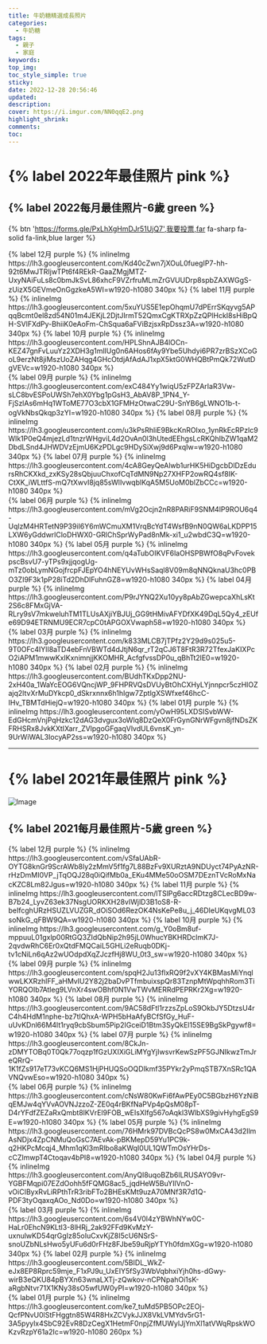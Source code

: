 ```yaml
---
title: 牛奶糖精選成長照片
categories:
  - 牛奶糖
tags:
  - 親子
  - 家庭
keywords:
top_img:
toc_style_simple: true
sticky: 
date: 2022-12-28 20:56:46
updated:
description:
cover: https://i.imgur.com/NN0qqE2.png
highlight_shrink:
comments:
toc:
---
```


# {% label 2022年最佳照片 pink %}

## {% label 2022每月最佳照片-6歲 green %} 

{% btn 'https://forms.gle/PxLhXgHmDJr51UjQ7',我要投票,far fa-sharp fa-solid fa-link,blue larger %}

<div>
{% label 12月 purple %}
{% inlineImg https://lh3.googleusercontent.com/Kd40cZwn7jXOuL0fuegIP7-hh-92t6MwJTRIjwTPt6f4REkR-GaaZMgjMTZ-UxyNAiFuLs8c0bmJkSvL86xhcF9VZrfruMLmZrGVUUDrp8spbZAXWGgS-zUizX5GEVmeOnGgzkeA5WI=w1920-h1080 340px %}
{% label 11月 purple %}
{% inlineImg https://lh3.googleusercontent.com/5xuYUS5E1epOhqmU7dPErrSKqyvg5APqqBcmt0el8zd54N01m4JEKjL2DjtJIrmT52QmxCgKTRXpZzQPlHckI8sHiBpQH-SVlFXdPy-BhiiK0eAoFm-ChSqua6aFViBzjsxRpDssz3A=w1920-h1080 340px %}
{% label 10月 purple %}
{% inlineImg https://lh3.googleusercontent.com/HPLShnAJB4lOCn-KEZ47gnFvLuuYz2XDH3g1mlIUg0n6AHos6fAy9Ybe5Uhdyi6PR7zrBSzXCoGoL9erzNt8jiMszUoZAHqg4GHcOtdjAfAdAJ1xpX5ktG0WHQBtPmQk72WutDgVEVc=w1920-h1080 340px %}
</div>
<div>
{% label 09月 purple %}
{% inlineImg https://lh3.googleusercontent.com/exC484Yy1wiqU5zFPZArIaR3Vw-sLC8bvESPoUWSh7ehX0Ybg1pGsH3_AbAV8P_1PN4_Y-FjSzlAs6mHq1WToME77O3cbX1GFMHzOtwaC29U-SnYB6gLWNO1b-t-ogVkNbsQkqp3zYI=w1920-h1080 340px %}
{% label 08月 purple %}
{% inlineImg https://lh3.googleusercontent.com/u3kPsRhliE9BkcKnROlxo_1ynRkEcRPzlc9Wlk1P0eQ4mjezLd1tnzrWHgviL4d2OvAn0l3hUtedEEhgsLcRKQhIbZW1qaM2DbdLSnd4JHWDVzEjmU6KzPDLgc9HDySiXwj9d6PxqIw=w1920-h1080 340px %}
{% label 07月 purple %}
{% inlineImg https://lh3.googleusercontent.com/4cA8GeyQeAlwb1urHK5HiDgcbDlDzEdursRhCKXkd_zxKSy28sQbjuuChxofCqTdMN9Np27XHFP2owRQ4sf8IK-CtXK_iWLttfS-mQ7tXwvI8jq85sWlIvwqblKqA5M5UoM0blZbCCc=w1920-h1080 340px %}
</div>
<div>
{% label 06月 purple %}
{% inlineImg https://lh3.googleusercontent.com/mVg2Ocjn2nR8PARiF9SNM4lP9ROU6q4-UqlzM4HRTetN9P39iI6Y6mWCmuXM1VrqBcYdT4WsfB9nN0QW6aLKDPP15LXW6yGddwrlCloDHWX0-GRlChSprWyPad8nMk-xi1_u2wbdC3Q=w1920-h1080 340px %}
{% label 05月 purple %}
{% inlineImg https://lh3.googleusercontent.com/q4aTubOIKVF6laOHSPBWfO8qPvFovekpscBsvU7-yTPs9xjjqogUg-mTz0obLymNGojfrcpFJEpYO4hNEYUvWHsSaql8V09m8qNNQknaU3hc0PBO3ZI9F3k1pP28iTd2DhDlFuhnGZ8=w1920-h1080 340px %}
{% label 04月 purple %}
{% inlineImg https://lh3.googleusercontent.com/P9rJYNQ2Xu10yy8pAbZGwepcaXhLsKt2S6c8FMxGjVA-RLry9sV7mkweluhTM1TLUsAXjiYBJUj_GG9tHMivAFYDfXK49DqL5Qy4_zEUfe69D94ETRNMU9ECR7cpC0tAPGOXVwaph58=w1920-h1080 340px %}
</div>
<div>
{% label 03月 purple %}
{% inlineImg https://lh3.googleusercontent.com/k833MLCB7jTPfz2Y29d9s025u5-9T0OFc4IYlI8aTD4ebFnVBWTd4dJtjN6qr_rT2qCJ6T8FtR3R72TfexJaKIXPcO2iAPM1mwwKxIKxnimnjjKKOMHR_AcfgfvssDP0u_qBhTt2lE0=w1920-h1080 340px %}
{% label 02月 purple %}
{% inlineImg https://lh3.googleusercontent.com/BUdhTKxDpp2NU-2xH40a_1WaYcEOG6VQncjWP_9FHPRVQsDVUyBtOhCXHyLYjnnpcr5czHIOZajq2ltvXrMuDYkcp0_dSkrxnnx6h1hIgw7ZptlgXSWfxef46hcC-IHv_TBMTdHiejQ=w1920-h1080 340px %}
{% label 01月 purple %}
{% inlineImg https://lh3.googleusercontent.com/yOwH95LXDSISvbWW-EdGHcmVnjPqHzkc12dAG3dvgux3oWlq8DzQeX0FrGynGNrWFgvn8jfNDsZKFRHSRx8JvkKXtIXarr_ZVlpgoGFgaqVlvdUL6vnsK_yn-9UrWiWAL3IocyAP2ss=w1920-h1080 340px %}
</div>

---

# {% label 2021年最佳照片 pink %}

![Image](https://i.imgur.com/NN0qqE2.png)

## {% label 2021每月最佳照片-5歲 green %}

<div>
{% label 12月 purple %}
{% inlineImg https://lh3.googleusercontent.com/vSfaUAbR-OYTG8knGr9ScrAWb8ly2zMmV5f1fg7L88BzFv9XURztA9NDUyct74PyAzNR-rHzDmMI0VP_jTqOQJ28q0iQifMb0a_EKu4MMe50oOSM7DEznTVcRoMxNacKZC8Lm82Jgus=w1920-h1080 340px %}
{% label 11月 purple %}
{% inlineImg https://lh3.googleusercontent.com/lTSlPg6accRDtzg8CLecBD9w-B7b24_LyvZ63ek37NsgUORKXH28vIWjlD3B1oS8-R-beIfcghURzHSUZLVUZGR_dOiSOd6RezOK4NsKePe8u_j_46DIeUKqvgML03soNkG_qFBW9QA=w1920-h1080 340px %}
{% label 10月 purple %}
{% inlineImg https://lh3.googleusercontent.com/g_Y0oBm8uf-mppuuL01gxlp00RtGQ3ZIdQbNip2h95jL0WhucYBKHRDclmK7J-2qvdwRhC6Er0xQtdFMQCaiL5GHLi2eRuqb0DKj-tv1cNiLn6qAz2wUOdpdXqZJczfHj8WU_0t3_sw=w1920-h1080 340px %}
</div>

<div>
{% label 09月 purple %}
{% inlineImg https://lh3.googleusercontent.com/spqH2Ju13flxRQ9f2vXY4KBMasMiYnqlwwLKXRzhlFF_aHMvIU2Y82j2baDvPTfmbuixspQr83TznpMtWpqhhRom3TiYORQOIb7Atleg9LVnXr4swOBhf0N1VwTWvMERRdPEPRKr2Xg=w1920-h1080 340px %}
{% label 08月 purple %}
{% inlineImg https://lh3.googleusercontent.com/9AC58dFtl1rzzsZpLoS9OkbJY5DtzsU4rC4h4HdM1nphe-bz7tIQhxA-WPH5bHaAfyBCfSfGy_HuF-uUvKDnl66M4lt1ryq9cbSbum5Pip2IGceiD1Btm3SyQkEl15SE9BgSkPgywf8=w1920-h1080 340px %}
{% label 07月 purple %}
{% inlineImg https://lh3.googleusercontent.com/8CkJn-zDMYTOBq0T0Qk77oqzp1fGzUXIXiGLiMYgYjIwsvrKewSzPF5GJNIkwzTmJreQRrQ-1K1fZs917eT73vKCQ6MS1HjPHUQSoOQDIkmf35PYkr2yPmqSTB7XnSRc1QAVNQvwEso=w1920-h1080 340px %}
</div>
<div>
{% label 06月 purple %}
{% inlineImg https://lh3.googleusercontent.com/cNsW80KwFi6fAwPEy0C5BGbzH6YzNiBqEMJw4qYVvAOVNJzzoZ-ZE0q4rBKfNaPVp4pQsM08pT-D4rYFdfZEZaRxQmbt8lKVrEl9FOB_wEIsXIfg567oAqkl3WlbXS9givHyhgEgS9E=w1920-h1080 340px %}
{% label 05月 purple %}
{% inlineImg https://lh3.googleusercontent.com/76HMrk97DVBcQcPS8w0MxCA43d2IlmAsNDjx4ZpCNMuQoGsC7AEvAk-pBKMepD59Yu1PC9k-q2HKPcMcqj4_Mhm1qKl3mRlbo8aKWqI0UL1QWTmOsYHrDs-cCZImwpT4Ctoqav4bPl8=w1920-h1080 340px %}
{% label 04月 purple %}
{% inlineImg https://lh3.googleusercontent.com/AnyQl8uqoBZb6lLRUSAYO9vr-YGBFMqpi07EZdOohh5fFQMG8ac5_jqdHeW5BuYIlVnO-vOiCIByxRvLiRPthTrR3ribFTo2BHEsKMt9uzA70MNf3R7d1Q-PDF3tyOqaxqAOo_Nd0Do=w1920-h1080 340px %}
</div>

<div>
{% label 03月 purple %}
{% inlineImg https://lh3.googleusercontent.com/6s4V0l4zYBWhNYw0C-HaLr0EhcN9KLtl3-8lHRj_2ak92FFd9KvMzY-uxnulwKD54qrGgIz85oIuCxvKjZ8I5cU6NSrS-snoUZbNLsHwo5yUFu6d0rFHz8FJbe59uRjpYTYh0fdmXGg=w1920-h1080 340px %}
{% label 02月 purple %}
{% inlineImg https://lh3.googleusercontent.com/5BIDL_WkZ-eJx8EP8Rprc59mje_F1xPJ9u_UxEIY5fSy3WbVqbhxiYjh0hs-dGwy-wirB3eQKU84pBYXn63wnaLXTj-zQwkov-nCPNpahOi1sK-aRgbNtvr71X1KNy38sO5wfUW0yPI=w1920-h1080 340px %}

<div>
{% label 01月 purple %}
{% inlineImg https://lh3.googleusercontent.com/ke7_tuMd5PB5OPc2EOj-QcfPNvU0lStFHggtn85W4R8HxZCVykJJX8VkLVMYdv5rG1-3A5pyylx4SbC92EvR8DzCegX1HetmF0npjZfMUWylJjYmXl1atVWqRpskWOKzvRzpY61a2Ic=w1920-h1080 260px %}
</div>
